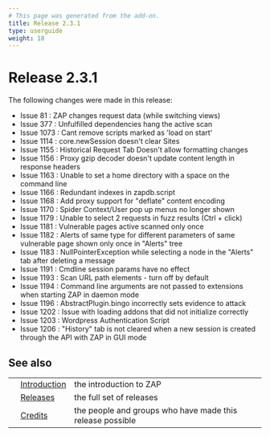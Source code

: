 ```yaml
---
# This page was generated from the add-on.
title: Release 2.3.1
type: userguide
weight: 18
---
```


# Release 2.3.1


The following changes were made in this release:

* Issue 81 : ZAP changes request data (while switching views)
* Issue 377 : Unfulfilled dependencies hang the active scan
* Issue 1073 : Cant remove scripts marked as 'load on start'
* Issue 1114 : core.newSession doesn't clear Sites
* Issue 1155 : Historical Request Tab Doesn't allow formatting changes
* Issue 1156 : Proxy gzip decoder doesn't update content length in response headers
* Issue 1163 : Unable to set a home directory with a space on the command line
* Issue 1166 : Redundant indexes in zapdb.script
* Issue 1168 : Add proxy support for "deflate" content encoding
* Issue 1170 : Spider Context/User pop up menus no longer shown
* Issue 1179 : Unable to select 2 requests in fuzz results (Ctrl + click)
* Issue 1181 : Vulnerable pages active scanned only once
* Issue 1182 : Alerts of same type for different parameters of same vulnerable page shown only once in "Alerts" tree
* Issue 1183 : NullPointerException while selecting a node in the "Alerts" tab after deleting a message
* Issue 1191 : Cmdline session params have no effect
* Issue 1193 : Scan URL path elements - turn off by default
* Issue 1194 : Command line arguments are not passed to extensions when starting ZAP in daemon mode
* Issue 1196 : AbstractPlugin.bingo incorrectly sets evidence to attack
* Issue 1202 : Issue with loading addons that did not initialize correctly
* Issue 1203 : Wordpress Authentication Script
* Issue 1206 : "History" tab is not cleared when a new session is created through the API with ZAP in GUI mode

## See also

|   |                                     |                                                           |
|---|-------------------------------------|-----------------------------------------------------------|
|   | [Introduction](/docs/desktop/)      | the introduction to ZAP                                   |
|   | [Releases](/docs/desktop/releases/) | the full set of releases                                  |
|   | [Credits](/docs/desktop/credits/)   | the people and groups who have made this release possible |

